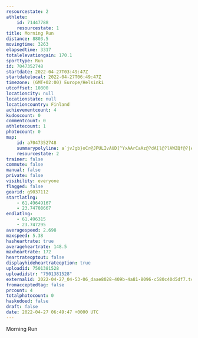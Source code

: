 ```yaml
---
resourcestate: 2
athlete:
    id: 71447788
    resourcestate: 1
title: Morning Run
distance: 8803.5
movingtime: 3263
elapsedtime: 3317
totalelevationgain: 170.1
sporttype: Run
id: 7047352748
startdate: 2022-04-27T03:49:47Z
startdatelocal: 2022-04-27T06:49:47Z
timezone: (GMT+02:00) Europe/Helsinki
utcoffset: 10800
locationcity: null
locationstate: null
locationcountry: Finland
achievementcount: 4
kudoscount: 0
commentcount: 0
athletecount: 1
photocount: 0
map:
    id: a7047352748
    summarypolyline: a`jvJgb}oCr@JPULIvAUD]^YxAArCaAz@?dA[l@?lAWZQf@?|Aa@~B[pBo@LNJz@Cj@]vBc@fAc@rBk@hBYpAEv@Qr@Gj@Sl@WrAM~EBtCCnBBhBGv@Dz@KnBCdFKzBWtAQh@IpAs@jCUxAi@rBW`AYh@]rAQ^GZ[d@[fAEv@WrAUtDc@dCEf@DfA?xBL^PzATbAFj@x@|CJt@PzBL|H[rBKPIb@MnBSt@MhAIVATKVKj@Ah@BfBEVMPC`@@~ANfBEt@@dB\rEBjDPfD?j@Kf@IbAOpDCRUTO`@o@_@QUW@GH[zAk@|F@bAR|BO~DMlAUv@KPk@POAWQQHGYYk@mAq@w@w@q@{@Oa@c@q@k@iBiA{B]_@M[c@OKg@_@c@]Mk@Vc@x@Ux@ILg@AWKSFkA~@[n@_@`@Sl@WXQz@Gp@IT]VSn@u@vA]`@Ql@q@dAGT[PSf@s@rC_Az@M^[DON}@^c@h@_@k@YEWW_@QM_@?OHm@JUDc@HOFg@B}@GWDIDm@FKBg@Cc@B]Ha@DEGQ?_AReA`@oA|@yDN]Ry@Zg@Je@bBiELUFw@P]bAiEp@qBHc@d@kAl@kBTmAh@gB`@y@F_@nBeE\}@J{@P_@XoAVe@PgAd@u@b@y@f@gAtAqBh@uA\YHU`@{BBy@NsAHoBReBDcBXi@Pw@^y@Lk@F_BTcAFk@Ts@NsB@kAJyATWJWRcB^cBdC}HR_Az@uBLoAL[`@i@bAgCTaAf@oAPeAPe@^gDDy@?u@Pg@RmBD}@?gCRqEGu@@sCEc@x@NLNH|CJbB?jAJvBE`@ITW`Ca@zAKl@MhAOxBKZQfBEbA]nACZM\Gd@MRGdA[p@O~@_@~@]nBq@x@Qh@Kx@@l@EnAWdDKHFx@T\JF^SdAGJURUj@eE\_BVi@XiAT[ZmANWZSTg@Dk@X}AdAuCF]\i@Ng@LuANu@AsALqAEuCDgAAoCEy@BWCwADe@Cm@@yBGq@?aDBQCi@FOF}ARuA?uCFoEPwAr@}ANcADuAd@EjA]JWKq@MWIAyAX[Pw@HWL]?sANaARYNINK?EKUGOXe@Fe@l@]NOTQHW?CG?FIHw@NUNWA{@XeA@k@^uAF]RYD
    resourcestate: 2
trainer: false
commute: false
manual: false
private: false
visibility: everyone
flagged: false
gearid: g9037112
startlatlng:
    - 61.49649167
    - 23.74708667
endlatlng:
    - 61.496315
    - 23.747295
averagespeed: 2.698
maxspeed: 5.38
hasheartrate: true
averageheartrate: 148.5
maxheartrate: 172
heartrateoptout: false
displayhideheartrateoption: true
uploadid: 7501381528
uploadidstr: "7501381528"
externalid: 2022-04-27_04-53-06_daae8028-409b-4a81-8096-c580c40d5df7.tcx
fromacceptedtag: false
prcount: 4
totalphotocount: 0
haskudoed: false
draft: false
date: 2022-04-27 06:49:47 +0000 UTC
---
```

Morning Run